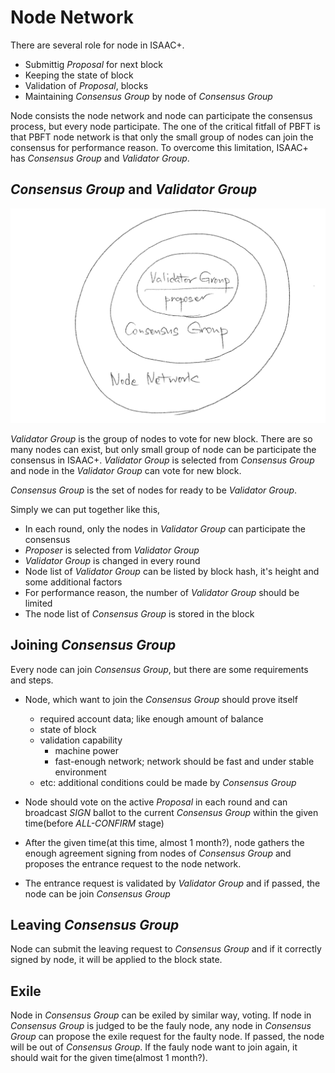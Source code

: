 # Node Network

There are several role for node in ISAAC+.

* Submittig *Proposal* for next block
* Keeping the state of block
* Validation of *Proposal*, blocks
* Maintaining *Consensus Group* by node of *Consensus Group*

Node consists the node network and node can participate the consensus process, but every node participate. The one of the critical fitfall of PBFT is that PBFT node network is that only the small group of nodes can join the consensus for performance reason. To overcome this limitation, ISAAC+ has *Consensus Group* and *Validator Group*.

## *Consensus Group* and *Validator Group*

![Node Network Groups](./images/network-groups.png "Node Network Groups in ISAAC+")

*Validator Group* is the group of nodes to vote for new block. There are so many nodes can exist, but only small group of node can be participate the consensus in ISAAC+. *Validator Group* is selected from *Consensus Group* and node in the *Validator Group* can vote for new block.

*Consensus Group* is the set of nodes for ready to be *Validator Group*.

Simply we can put together like this,

* In each round, only the nodes in *Validator Group* can participate the consensus
* *Proposer* is selected from *Validator Group*
* *Validator Group* is changed in every round
* Node list of *Validator Group* can be listed by block hash, it's height and some additional factors
* For performance reason, the number of *Validator Group* should be limited
* The node list of *Consensus Group* is stored in the block

## Joining *Consensus Group*

Every node can join *Consensus Group*, but there are some requirements and steps.

* Node, which want to join the *Consensus Group* should prove itself
    - required account data; like enough amount of balance
    - state of block
    - validation capability
        - machine power
        - fast-enough network; network should be fast and under stable environment
    - etc: additional conditions could be made by *Consensus Group*

* Node should vote on the active *Proposal* in each round and can broadcast *SIGN* ballot to the current *Consensus Group* within the given time(before *ALL-CONFIRM* stage)
* After the given time(at this time, almost 1 month?), node gathers the enough agreement signing from nodes of *Consensus Group* and proposes the entrance request to the node network.
* The entrance request is validated by *Validator Group* and if passed, the node can be join *Consensus Group*

## Leaving *Consensus Group*

Node can submit the leaving request to *Consensus Group* and if it correctly signed by node, it will be applied to the block state.

## Exile

Node in *Consensus Group* can be exiled by similar way, voting. If node in *Consensus Group* is judged to be the fauly node, any node in *Consensus Group* can propose the exile request for the faulty node. If passed, the node will be out of *Consensus Group*. If the fauly node want to join again, it should wait for the given time(almost 1 month?).
